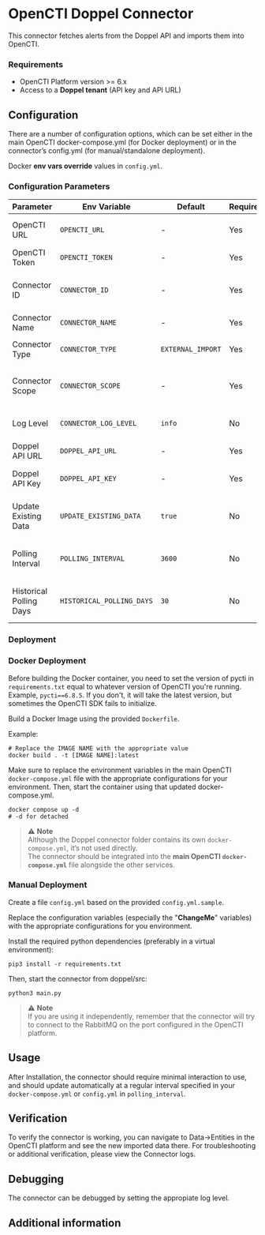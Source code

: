 # OpenCTI Doppel Connector

This connector fetches alerts from the Doppel API and imports them into OpenCTI.



### Requirements

- OpenCTI Platform version >= 6.x
- Access to a **Doppel tenant** (API key and API URL)



##  Configuration

There are a number of configuration options, which can be set either in the main OpenCTI docker-compose.yml (for Docker deployment) or in the connector’s config.yml (for manual/standalone deployment).

 Docker **env vars override** values in `config.yml`.


###  Configuration Parameters


| Parameter               | Env Variable                 | Default          | Required | Description                                                   |
|------------------------|------------------------------|------------------|----------|---------------------------------------------------------------|
| OpenCTI URL            | `OPENCTI_URL`                | -                | Yes      | URL of the OpenCTI platform                                   |
| OpenCTI Token          | `OPENCTI_TOKEN`              | -                | Yes      | API token for OpenCTI                                         |
| Connector ID           | `CONNECTOR_ID`               | -                | Yes      | Unique UUID for this connector instance                       |
| Connector Name         | `CONNECTOR_NAME`             | -                | Yes      | Name to display inside OpenCTI                                |
| Connector Type         | `CONNECTOR_TYPE`             | `EXTERNAL_IMPORT`| Yes      | Should always be `EXTERNAL_IMPORT`                            |
| Connector Scope        | `CONNECTOR_SCOPE`            | -                | Yes      | Scope of the data being imported (e.g., `Indicator`)          |
| Log Level              | `CONNECTOR_LOG_LEVEL`        | `info`           | No       | Log verbosity (`debug`, `info`, `warn`, `error`)              |
| Doppel API URL         | `DOPPEL_API_URL`             | -                | Yes      | URL for Doppel alerts API                                     |
| Doppel API Key         | `DOPPEL_API_KEY`             | -                | Yes      | API Key to authenticate with Doppel                           |
| Update Existing Data   | `UPDATE_EXISTING_DATA`       | `true`           | No       | Whether to update existing STIX objects in OpenCTI            |
| Polling Interval       | `POLLING_INTERVAL`           | `3600`           | No       | Interval (in seconds) between API polling                     |
| Historical Polling Days| `HISTORICAL_POLLING_DAYS`    | `30`             | No       | Days of historical data to pull on first run                  |

### Deployment

### Docker Deployment

Before building the Docker container, you need to set the version of pycti in `requirements.txt` equal to whatever
version of OpenCTI you're running. Example, `pycti==6.8.5`. If you don't, it will take the latest version, but
sometimes the OpenCTI SDK fails to initialize.

Build a Docker Image using the provided `Dockerfile`.

Example:

```shell
# Replace the IMAGE NAME with the appropriate value
docker build . -t [IMAGE NAME]:latest
```

Make sure to replace the environment variables in the main OpenCTI `docker-compose.yml` file with the appropriate configurations for your environment.
Then, start the container using that updated docker-compose.yml.

```shell
docker compose up -d
# -d for detached
```
 

> ⚠️ **Note**  
> Although the Doppel connector folder contains its own `docker-compose.yml`, it’s not used directly.  
> The connector should be integrated into the **main OpenCTI `docker-compose.yml`** file alongside the other services.


### Manual Deployment

Create a file `config.yml` based on the provided `config.yml.sample`.

Replace the configuration variables (especially the "**ChangeMe**" variables) with the appropriate configurations for
you environment.

Install the required python dependencies (preferably in a virtual environment):

```shell
pip3 install -r requirements.txt
```

Then, start the connector from doppel/src:

```shell
python3 main.py
```

> ⚠️ **Note**  
>If you are using it independently, remember that the connector will try to connect to the RabbitMQ on the port configured in the OpenCTI platform.

## Usage

After Installation, the connector should require minimal interaction to use, and should update automatically at a regular interval specified in your `docker-compose.yml` or `config.yml` in `polling_interval`.

## Verification

To verify the connector is working, you can navigate to Data->Entities in the OpenCTI platform and see the new imported data there. For troubleshooting or additional verification, please view the Connector logs.


## Debugging

The connector can be debugged by setting the appropiate log level.

## Additional information

<!--
Any additional information about this connector
* What information is ingested/updated/changed
* What should the user take into account when using this connector
* ...
-->
